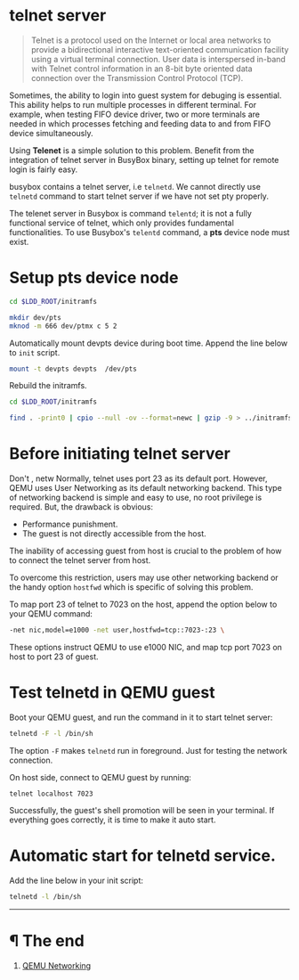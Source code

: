 # telnet server

> Telnet is a protocol used on the Internet or local area networks to provide
> a bidirectional interactive text-oriented communication facility using a
> virtual terminal connection. User data is interspersed in-band with Telnet
> control information in an 8-bit byte oriented data connection over the
> Transmission Control Protocol (TCP).

Sometimes, the ability to login into guest system for debuging is essential.
This ability helps to run multiple processes in different terminal. For
example, when testing FIFO device driver, two or more terminals are needed
in which processes fetching and feeding data to and from FIFO device 
simultaneously.

Using **Telenet** is a simple solution to this problem. Benefit from the
integration of telnet server in BusyBox binary, setting up telnet for remote
login is fairly easy.

busybox contains a telnet server, i.e `telnetd`. We cannot directly use
`telnetd` command to start telnet server if we have not set pty properly.

The telenet server in Busybox is command `telentd`; it is not a fully functional
service of telnet, which only provides fundamental functionalities. To use
Busybox's `telentd` command, a **pts** device node must exist.

# Setup pts device node

```bash
cd $LDD_ROOT/initramfs

mkdir dev/pts
mknod -m 666 dev/ptmx c 5 2
```

Automatically mount devpts device during boot time. Append the line below to
`init` script.


```bash
mount -t devpts devpts  /dev/pts
```

Rebuild the initramfs.

```bash
cd $LDD_ROOT/initramfs

find . -print0 | cpio --null -ov --format=newc | gzip -9 > ../initramfs.cpio.gz
```

# Before initiating telnet server

Don't , netw
Normally, telnet uses port 23 as its default port. However, QEMU uses User 
Networking as its default networking backend. This type of networking backend
is simple and easy to use, no root privilege is required. But, the drawback is
obvious:

- Performance punishment.
- The guest is not directly accessible from the host.

The inability of accessing guest from host is crucial to the problem of how to
connect the telnet server from host.

To overcome this restriction, users may use other networking backend or the
handy option `hostfwd` which is specific of solving this problem.

To map port 23 of telnet to 7023 on the host, append the option below to your
QEMU command:

```bash
-net nic,model=e1000 -net user,hostfwd=tcp::7023-:23 \
```

These options instruct QEMU to use e1000 NIC, and map tcp port 7023 on host to
port 23 of guest.


# Test telnetd in QEMU guest

Boot your QEMU guest, and run the command in it to start telnet server:

```bash
telnetd -F -l /bin/sh
```

The option `-F` makes `telnetd` run in foreground. Just for testing the network
connection.


On host side, connect to QEMU guest by running:

```
telnet localhost 7023
```

Successfully, the guest's shell promotion will be seen in your terminal. If
everything goes correctly, it is time to make it auto start.

# Automatic start for telnetd service.

Add the line below in your init script:

```bash
telnetd -l /bin/sh
```

---

# ¶ The end

1. [QEMU Networking][1]

[1]: https://wiki.qemu.org/Documentation/Networking





